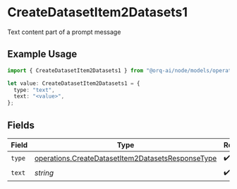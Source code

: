 # CreateDatasetItem2Datasets1

Text content part of a prompt message

## Example Usage

```typescript
import { CreateDatasetItem2Datasets1 } from "@orq-ai/node/models/operations";

let value: CreateDatasetItem2Datasets1 = {
  type: "text",
  text: "<value>",
};
```

## Fields

| Field                                                                                                                  | Type                                                                                                                   | Required                                                                                                               | Description                                                                                                            |
| ---------------------------------------------------------------------------------------------------------------------- | ---------------------------------------------------------------------------------------------------------------------- | ---------------------------------------------------------------------------------------------------------------------- | ---------------------------------------------------------------------------------------------------------------------- |
| `type`                                                                                                                 | [operations.CreateDatasetItem2DatasetsResponseType](../../models/operations/createdatasetitem2datasetsresponsetype.md) | :heavy_check_mark:                                                                                                     | N/A                                                                                                                    |
| `text`                                                                                                                 | *string*                                                                                                               | :heavy_check_mark:                                                                                                     | N/A                                                                                                                    |